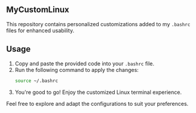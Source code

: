 ## MyCustomLinux

This repository contains personalized customizations added to my `.bashrc` files for enhanced usability.

## Usage

1. Copy and paste the provided code into your `.bashrc` file.
2. Run the following command to apply the changes:
    ```bash
    source ~/.bashrc
    ```
3. You're good to go! Enjoy the customized Linux terminal experience.

Feel free to explore and adapt the configurations to suit your preferences.
